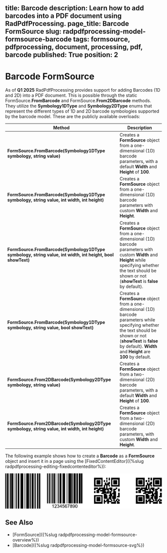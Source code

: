 title: Barcode
description: Learn how to add barcodes into a PDF document using RadPdfProcessing.
page_title: Barcode FormSource
slug: radpdfprocessing-model-formsource-barcode
tags: formsource, pdfprocessing, document, processing, pdf, barcode
published: True
position: 2
---

# Barcode FormSource

As of **Q1 2025** RadPdfProcessing provides support for adding Barcodes (1D and 2D) into a PDF document. This is possible through the static FormSource.**FromBarcode** and FormSource.**From2DBarcode** methods. They utilize the **Symbology1DType** and **Symbology2DType** enums that represent the different types of 1D and 2D barcode symbologies supported by the barcode model. These are the publicly available overloads:

|Method|Description|
|----|----|
|**FormSource.FromBarcode(Symbology1DType symbology, string value)**|Creates a **FormSource** object from a one-dimensional (1D) barcode parameters, with a default **Width** and **Height** of **100**.|
|**FormSource.FromBarcode(Symbology1DType symbology, string value, int width, int height)**|Creates a **FormSource** object from a one-dimensional (1D) barcode parameters with custom **Width** and **Height**.|
|**FormSource.FromBarcode(Symbology1DType symbology, string value, int width, int height, bool showText)**|Creates a **FormSource** object from a one-dimensional (1D) barcode parameters with custom **Width** and **Height** while specifying whether the text should be shown or not (**showText** is **false** by default).|
|**FormSource.FromBarcode(Symbology1DType symbology, string value, bool showText)**|Creates a **FormSource** object from a one-dimensional (1D) barcode parameters while specifying whether the text should be shown or not (**showText** is **false** by default). **Width** and **Height** are **100** by default.|
|**FormSource.From2DBarcode(Symbology2DType symbology, string value)**|Creates a **FormSource** object from a two-dimensional (2D) barcode parameters, with a default **Width** and **Height** of **100**.|
|**FormSource.From2DBarcode(Symbology2DType symbology, string value, int width, int height)**|Creates a **FormSource** object from a two-dimensional (2D) barcode parameters, with custom **Width** and **Height**.|

The following example shows how to create a **Barcode** as a **FormSource** object and insert it in a page using the [FixedContentEditor]({%slug radpdfprocessing-editing-fixedcontenteditor%}):

<snippet id='libraries-pdf-model-formsource-adding-barcode'/>

![PdfProcessing Insert Barcode](images/pdf-processing-insert-barcode.png)

## See Also

 * [FormSource]({%slug radpdfprocessing-model-formsource-overview%})
 * [Barcode]({%slug radpdfprocessing-model-formsource-svg%})